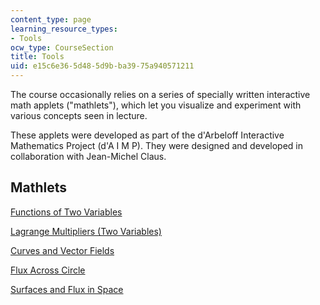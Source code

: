```yaml
---
content_type: page
learning_resource_types:
- Tools
ocw_type: CourseSection
title: Tools
uid: e15c6e36-5d48-5d9b-ba39-75a940571211
---
```


The course occasionally relies on a series of specially written interactive math applets ("mathlets"), which let you visualize and experiment with various concepts seen in lecture.

These applets were developed as part of the d'Arbeloff Interactive Mathematics Project (d'A I M P). They were designed and developed in collaboration with Jean-Michel Claus.

Mathlets
--------

[Functions of Two Variables](/ans7870/18/18.02/f07/tools/FunctionsTwoVariables.html)

[Lagrange Multipliers (Two Variables)](/ans7870/18/18.02/f07/tools/LagrangeMultipliersTwoVariables.html)

[Curves and Vector Fields](/ans7870/18/18.02/f07/tools/CurvesVectorFields.html)

[Flux Across Circle](/ans7870/18/18.02/f07/tools/CircleVectorField.html)

[Surfaces and Flux in Space](/ans7870/18/18.02/f07/tools/SurfacesVectorFields.html)